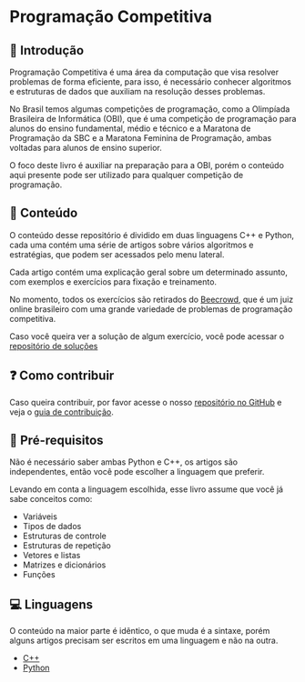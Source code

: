 # Programação Competitiva

## 🤵 Introdução

Programação Competitiva é uma área da computação que visa resolver problemas de forma eficiente, para isso, é necessário conhecer algoritmos e estruturas de dados que auxiliam na resolução desses problemas.

No Brasil temos algumas competições de programação, como a Olimpíada Brasileira de Informática (OBI), que é uma competição de programação para alunos do ensino fundamental, médio e técnico e a Maratona de Programação da SBC e a Maratona Feminina de Programação, ambas voltadas para alunos de ensino superior.

O foco deste livro é auxiliar na preparação para a OBI, porém o conteúdo aqui presente pode ser utilizado para qualquer competição de programação.

## 📖 Conteúdo

O conteúdo desse repositório é dividido em duas linguagens C++ e Python, cada uma contém uma série de artigos sobre vários algoritmos e estratégias, que podem ser acessados pelo menu lateral.

Cada artigo contém uma explicação geral sobre um determinado assunto, com exemplos e exercícios para fixação e treinamento.

No momento, todos os exercícios são retirados do [Beecrowd](https://www.beecrowd.com.br/judge/pt/), que é um juiz online brasileiro com uma grande variedade de problemas de programação competitiva.

Caso você queira ver a solução de algum exercício, você pode acessar o [repositório de soluções](https://github.com/falcao-g/beecrowd)

## ❓ Como contribuir

Caso queira contribuir, por favor acesse o nosso [repositório no GitHub](https://github.com/falcao-g/programacao-competitiva) e veja o [guia de contribuição](https://github.com/falcao-g/programacao-competitiva/blob/main/CONTRIBUTING.md).

## 🧠 Pré-requisitos

Não é necessário saber ambas Python e C++, os artigos são independentes, então você pode escolher a linguagem que preferir.

Levando em conta a linguagem escolhida, esse livro assume que você já sabe conceitos como:

- Variáveis
- Tipos de dados
- Estruturas de controle
- Estruturas de repetição
- Vetores e listas
- Matrizes e dicionários
- Funções

## 💻 Linguagens

O conteúdo na maior parte é idẽntico, o que muda é a sintaxe, porém alguns artigos precisam ser escritos em uma linguagem e não na outra.

- [C++](C++/README.md)
- [Python](Python/README.md)
